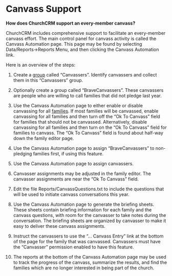 # Canvass Support

**How does ChurchCRM support an every-member canvass?**

ChurchCRM includes comprehensive support to facilitate an every-member canvass effort. The main control panel for canvass activity is called the Canvass Automation page. This page may be found by selecting Data/Reports->Reports Menu, and then clicking the Canvass Automation link.

Here is an overview of the steps:

1. Create a [group](Groups.md) called “Canvassers”. Identify canvassers and collect them in this “Canvassers” group.

2. Optionally create a group called “BraveCanvassers”. These canvassers are people who are willing to call families that did not pledge last year.

3. Use the Canvass Automation page to either enable or disable canvassing for all [families](families.md). If most families will be canvassed, enable canvassing for all families and then turn off the “Ok To Canvass” field for families that should not be canvassed. Alternatively, disable canvassing for all families and then turn on the “Ok To Canvass” field for families to canvass. The “Ok To Canvass” field is found about half-way down the family editor page.

4. Use the Canvass Automation page to assign “BraveCanvassers” to non-pledging families first, if using this feature.

5. Use the Canvass Automation page to assign canvassers.

6. Canvasser assignments may be adjusted in the family editor. The canvasser assignments are near the “Ok To Canvass” field.

7. Edit the file Reports/CanvassQuestions.txt to include the questions that will be used to initiate canvass conversations this year.

8. Use the Canvass Automation page to generate the briefing sheets. These sheets contain briefing information for each family and the canvass questions, with room for the canvasser to take notes during the conversation. The briefing sheets are organized by canvasser to make it easy to deliver these canvass assignments.

9. Instruct the canvassers to use the “... Canvass Entry” link at the bottom of the page for the family that was canvassed. Canvassers must have the “Canvasser” permission enabled to have this feature.

10. The reports at the bottom of the Canvass Automation page may be used to track the progress of the canvass, summarize the results, and find the families which are no longer interested in being part of the church.
